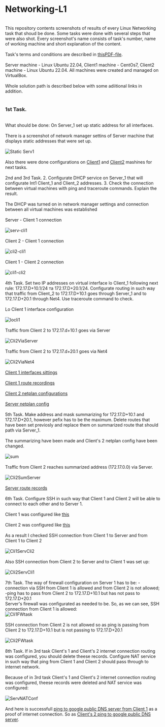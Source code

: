 # Networking-L1
<br> This repository contents screenshots of results of every Linux Networking task that shoud be done. Some tasks were done with several steps that were also shot.
Every screenshot's name consists of task's number, name of working machine and short explanation of the content. </br>
<br> Task's terms and conditions are described in [thisPDF-file](https://github.com/marinaimeninnik/Networking-L1/blob/main/Task_Linux_Net.pdf). </br>
<br>Server machine - Linux Ubuntu 22.04, Client1 machine - CentOs7, Client2 machine - Linux Ubuntu 22.04. All machines were created and managed on VirtualBox.</br>
<br> Whole solution path is described below with some adiitional links in addition. </br>
</br>
### 1st Task.
<br>What should be done: On Server_1 set up static address for all interfaces.</br>
<br>There is a screenshot of network manager settins of Server machine that displays static addresses that were set up.</br>
<br>![Static Serv1](https://github.com/marinaimeninnik/Networking-L1/blob/main/Pictures/Task%201%20-%20Server%20-%20static%20addresse%20on%20all%20interfaces.png)</br>
<br>Also there were done configurations on [Client1](https://github.com/marinaimeninnik/Networking-L1/blob/main/Pictures/Task%201%20-%20Client1-%20static%20addresse%20on%20all%20interfaces.png) and [Client2](https://github.com/marinaimeninnik/Networking-L1/blob/main/Pictures/Task%201%20-%20Client2-%20static%20addresses%20on%20all%20interfaces.png) mashines for next tasks.</br>
<br>2nd and 3rd Task. 2. Configurate DHCP service on Server_1 that will configurate Int1 Client_1 and Client_2 addresses. 3. Check the connection between virtual machines with ping and traceroute commands. Explain the result.</br>
<br>The DHCP was turned on in network manager settings and connection between all virtual machines was established</br>
<br>Server - Client 1 connection </br>
<br>![serv-cli1](https://github.com/marinaimeninnik/Networking-L1/blob/main/Pictures/Task%201-3%20-%20Server-%20static%20address%20ping%20net2%20(client1-server).png)</br>
<br>Client 2 - Client 1 connection </br>
<br>![cli2-cli1](https://github.com/marinaimeninnik/Networking-L1/blob/main/Pictures/Task%201-3%20-%20Client2-%20static%20address%20ping%20net4%20(client2-client1).png)</br>
<br>Client 1 - Client 2 connection </br>
<br>![cli1-cli2](https://github.com/marinaimeninnik/Networking-L1/blob/main/Pictures/Task%201-3%20-%20Client1-%20static%20address%20ping%20net4%20(client1-client2).png) </br>
<br>4th Task. Set two IP addresses on virtual interface lo Client_1 following next rule: 172.17.D+10.1/24 та 172.17.D+20.1/24. Configurate routing in such way that traffic from Client_2 to 172.17.D+10.1 goes through Server_1 and to 172.17.D+20.1 through Net4. Use traceroute command to check.</br>
<br>Lo Client 1 interface configuration</br>
<br>![locli1](https://github.com/marinaimeninnik/Networking-L1/blob/main/Pictures/Task%204%20-%20Client-1%20ip%20add%20addresses%20lo.png)</br>
<br>Traffic from Client 2 to 172.17.d+10.1 goes via Server </br>
<br>![Cli2ViaServer](https://github.com/marinaimeninnik/Networking-L1/blob/main/Pictures/Task%204%20-%20Client-2%20to%20172_17_d%2B10_1%20via%20Server.png) </br>
<br>Traffic from Client 2 to 172.17.d+20.1 goes via Net4 </br>
<br>![Cli2ViaNet4](https://github.com/marinaimeninnik/Networking-L1/blob/main/Pictures/Task%204%20-%20Client-2%20to%20172_17_d%2B20_1%20via%20Net4.png) </br>
<br>[Client 1 interfaces sittings](https://github.com/marinaimeninnik/Networking-L1/blob/main/Pictures/Task%204%20-%20Client-1%20net%20config.png)</br>
<br>[Client 1 route recordings](https://github.com/marinaimeninnik/Networking-L1/blob/main/Pictures/Task%204%20-%20Client-1%20route%20records.png)</br>
<br>[Client 2 netplan configurations](https://github.com/marinaimeninnik/Networking-L1/blob/main/Pictures/Task%204%20-%20Client-2%20netplan%20config.png)</br>
<br>[Server netplan config](https://github.com/marinaimeninnik/Networking-L1/blob/main/Pictures/Task%204%20-%20Server%20netplan%20config.png)</br>
<br>5th Task. Make address and mask summarizing for 172.17.D+10.1 and 172.17.D+20.1, however pefix has to be the maximum. Delete routes that have been set previosly and replace them on summarized route that should path via Server_1.</br>
<br>The summarizing have been made and Client's 2 netplan config have been changed. </br>
<br>![sum](https://github.com/marinaimeninnik/Networking-L1/blob/main/Pictures/Task%205%20-%20Client-2%20netplan%20config.png) </br>
<br>Traffic from Client 2 reaches summarized address (172.17.0.0) via Server.</br>
<br>![Cli2SumServer](https://github.com/marinaimeninnik/Networking-L1/blob/main/Pictures/Task%205%20-%20Client-2%20reach%20172_17_0_0%20via%20server.png)</br>
<br>[Server route records](https://github.com/marinaimeninnik/Networking-L1/blob/main/Pictures/Task%205%20-%20Server%20route%20records.png)</br>
<br>6th Task. Configure SSH in such way that Client 1 and Client 2 will be able to connect to each other and to Server 1.</br>
<br>Client 1 was configured like [this](https://github.com/marinaimeninnik/Networking-L1/blob/main/Pictures/Task%206%20-%20client1%20ssh_config.png)</br>
<br>Client 2 was configured like [this](https://github.com/marinaimeninnik/Networking-L1/blob/main/Pictures/Task%206%20-%20client2%20ssh_config.png)</br>
<br>As a result I checked SSH connection from Client 1 to Server and from Client 1 to Client 2 </br>
<br>![Cli1ServCli2](https://github.com/marinaimeninnik/Networking-L1/blob/main/Pictures/Task%206%20-%20ssh%20connections%20client1%20to%20server%20and%20client2.png)</br>
<br>Also SSH connection from Client 2 to Server and to Client 1 was set up:</br>
<br>![Cli2ServCli1](https://github.com/marinaimeninnik/Networking-L1/blob/main/Pictures/Task%206%20-%20ssh%20connections%20client2%20to%20server%20and%20client1.png)</br>
<br>7th Task. The way of firewall configuration on Server 1 has to be: -connection via SSH from Client 1 is allowed and from Client 2 is not allowed; -ping has to pass from Client 2 to 172.17.D+10.1 but has not pass to 172.17.D+20.1</br>
Server's firewall was configurated as needed to be. So, as we can see, SSH connection from Client 1 is allowed:
<br>![Cli1FWtask](https://github.com/marinaimeninnik/Networking-L1/blob/main/Pictures/Task%207%20-%20ssh%20connection%20allow%20client1%20to%20server.png)</br>
<br>SSH connection from Client 2 is not allowed so as ping is passing from Client 2 to 172.17.D+10.1 but is not passing to 172.17.D+20.1</br>
<br>![Cli2FWtask](https://github.com/marinaimeninnik/Networking-L1/blob/main/Pictures/Task%207%20-%20ssh%20connection%20deny%20client2%20to%20server%20and%20172_17_46_1%20allow%20to%20172_17_36_1.png)</br>
<br>8th Task. If in 3rd task Client's 1 and Client's 2 internet connection routing was configured, you should delete theese records. Configure NAT service in such way that ping from Client 1 and Client 2 should pass through to internet network.</br>
<br>Because of in 3rd task Client's 1 and Client's 2 internet connection routing was configured, theese records were deleted and NAT service was configured:</br>
<br>![ServNATConf](https://github.com/marinaimeninnik/Networking-L1/blob/main/Pictures/Task%208%20-%20Server%20nat%20configurations.png)</br>
<br>And here is successfull [ping to google public DNS server from Client 1](https://github.com/marinaimeninnik/Networking-L1/blob/main/Pictures/Task%208%20-%20Client1%20ping%20to%20internet.png) as a proof of internet connection. So as [Client's 2 ping to google public DNS server](https://github.com/marinaimeninnik/Networking-L1/blob/main/Pictures/Task%208%20-%20Client2%20ping%20to%20internet.png).</br>

